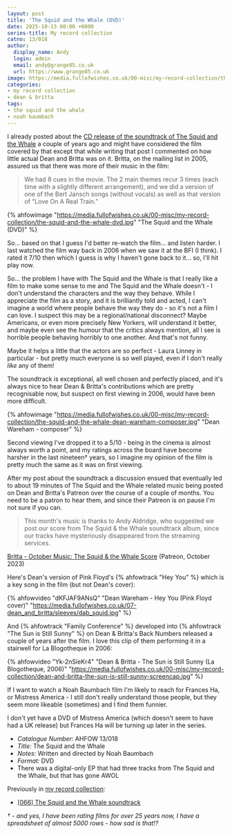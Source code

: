 ```yaml
---
layout: post
title: 'The Squid and the Whale (DVD)'
date: 2025-10-13 00:00 +0000
series-title: My record collection
catno: 13/018
author:
  display_name: Andy
  login: admin
  email: andy@grange85.co.uk
  url: https://www.grange85.co.uk
image: https://media.fullofwishes.co.uk/00-misc/my-record-collection/the-squid-and-the-whale-dvd.jpg
categories:
- my record collection
- dean & britta
tags:
- the squid and the whale
- noah baumbach
---
```

I already posted about the [CD release of the soundtrack of The Squid and the Whale](/2023/08/28/my-record-collection-064-the-squid-and-the-whale/) a couple of years ago and might have considered the film covered by that except that while writing that post I commented on how little actual Dean and Britta was on it. Britta, on the mailing list in 2005, assured us that there was more of their music in the film:

<blockquote>
We had 8 cues in the movie. The 2 main themes recur 3 times (each time with a slightly different arrangement), and we did a version of one of the Bert Jansch songs (without vocals) as well as that version of “Love On A Real Train.”
</blockquote>

{% ahfowimage "https://media.fullofwishes.co.uk/00-misc/my-record-collection/the-squid-and-the-whale-dvd.jpg" "The Squid and the Whale (DVD)" %}

So... based on that I guess I'd better re-watch the film... and listen harder. I last watched the film way back in 2006 when we saw it at the BFI (I think). I rated it 7/10 then which I guess is why I haven't gone back to it... so, I'll hit play now.

So... the problem I have with The Squid and the Whale is that I really like a film to make some sense to me and The Squid and the Whale doesn't - I don't understand the characters and the way they behave. While I appreciate the film as a story, and it is brilliantly told and acted, I can't imagine a world where people behave the way they do - so it's not a film I can love. I suspect this may be a regional/national disconnect? Maybe Americans, or even more precisely New Yorkers, will understand it better, and maybe even see the humour that the critics always mention, all I see is horrible people behaving horribly to one another. And that's not funny.

Maybe it helps a little that the actors are so perfect - Laura Linney in particular - but pretty much everyone is so well played, even if I don't really _like_ any of them!

The soundtrack is exceptional, all well chosen and perfectly placed, and it's always nice to hear Dean & Britta's contributions which are pretty recognisable now, but suspect on first viewing in 2006, would have been more difficult.

{% ahfowimage "https://media.fullofwishes.co.uk/00-misc/my-record-collection/the-squid-and-the-whale-dean-wareham-composer.jpg" "Dean Wareham - composer" %}

Second viewing I've dropped it to a 5/10 - being in the cinema is almost always worth a point, and my ratings across the board have become harsher in the last nineteen&dagger; years, so I imagine my opinion of the film is pretty much the same as it was on first viewing. 

After my post about the soundtrack a discussion ensued that eventually led to about 19 minutes of The Squid and the Whale related music being posted on Dean and Britta's Patreon over the course of a couple of months. You need to be a patron to hear them, and since their Patreon is on pause I'm not sure if you can.

<blockquote>
This month's music is thanks to Andy Aldridge, who suggested we post our score from The Squid & the Whale soundtrack album, since our tracks have mysteriously disappeared from the streaming services.    
</blockquote>
<p class="caption"><a href="https://www.patreon.com/posts/october-music-90092538">Britta - October Music: The Squid & the Whale Score</a> (Patreon, October 2023)</p>

Here's Dean's version of Pink Floyd's {% ahfowtrack "Hey You" %} which is a key song in the film (but not Dean's cover):

{% ahfowvideo "dKFJAF9ANsQ" "Dean Wareham - Hey You (Pink Floyd cover)" "https://media.fullofwishes.co.uk/07-dean_and_britta/sleeves/dab_squid.jpg" %}

And {% ahfowtrack "Family Conference" %} developed into {% ahfowtrack "The Sun is Still Sunny" %} on Dean & Britta's Back Numbers released a couple of years after the film. I love this clip of them performing it in a stairwell for La Blogotheque in 2006:

{% ahfowvideo "Yk-2nSieKr4" "Dean & Britta - The Sun is Still Sunny (La Blogotheque, 2006)" "https://media.fullofwishes.co.uk/00-misc/my-record-collection/dean-and-britta-the-sun-is-still-sunny-screencap.jpg" %}

If I want to watch a Noah Baumbach film I'm likely to reach for Frances Ha, or Mistress America - I still don't really understand those people, but they seem more likeable (sometimes) and I find them funnier.

I don't yet have a DVD of Mistress America (which doesn't seem to have had a UK release) but Frances Ha will be turning up later in the series.

 - *Catalogue Number:* AHFOW 13/018
 - *Title:* The Squid and the Whale
 - *Notes:* Written and directed by Noah Baumbach
 - *Format:* DVD
 - There was a digital-only EP that had three tracks from The Squid and the Whale, but that has gone AWOL

Previously in [my record collection](/category/my-record-collection):
 - [[066] The Squid and the Whale soundtrack](/2023/08/28/my-record-collection-064-the-squid-and-the-whale/)

_&dagger; - and yes, I have been rating films for over 25 years now, I have a spreadsheet of almost 5000 rows - how sad is that!?_
